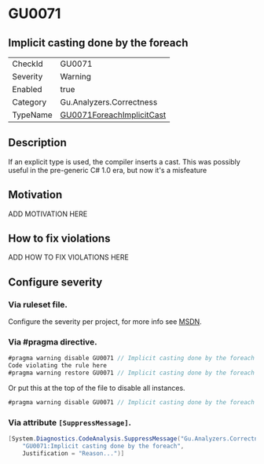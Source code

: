 # GU0071
## Implicit casting done by the foreach

<!-- start generated table -->
<table>
<tr>
  <td>CheckId</td>
  <td>GU0071</td>
</tr>
<tr>
  <td>Severity</td>
  <td>Warning</td>
</tr>
<tr>
  <td>Enabled</td>
  <td>true</td>
</tr>
<tr>
  <td>Category</td>
  <td>Gu.Analyzers.Correctness</td>
</tr>
<tr>
  <td>TypeName</td>
  <td><a href="https://github.com/JohanLarsson/Gu.Analyzers/blob/master/Gu.Analyzers.Analyzers/GU0071ForeachImplicitCast.cs">GU0071ForeachImplicitCast</a></td>
</tr>
</table>
<!-- end generated table -->

## Description

If an explicit type is used, the compiler inserts a cast. This was possibly useful in the pre-generic C# 1.0 era, but now it's a misfeature

## Motivation

ADD MOTIVATION HERE

## How to fix violations

ADD HOW TO FIX VIOLATIONS HERE

<!-- start generated config severity -->
## Configure severity

### Via ruleset file.

Configure the severity per project, for more info see [MSDN](https://msdn.microsoft.com/en-us/library/dd264949.aspx).

### Via #pragma directive.
```C#
#pragma warning disable GU0071 // Implicit casting done by the foreach
Code violating the rule here
#pragma warning restore GU0071 // Implicit casting done by the foreach
```

Or put this at the top of the file to disable all instances.
```C#
#pragma warning disable GU0071 // Implicit casting done by the foreach
```

### Via attribute `[SuppressMessage]`.

```C#
[System.Diagnostics.CodeAnalysis.SuppressMessage("Gu.Analyzers.Correctness", 
    "GU0071:Implicit casting done by the foreach", 
    Justification = "Reason...")]
```
<!-- end generated config severity -->